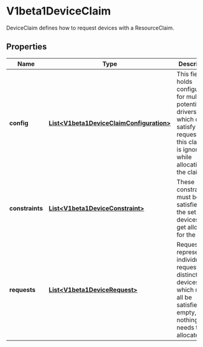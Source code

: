 

# V1beta1DeviceClaim

DeviceClaim defines how to request devices with a ResourceClaim.

## Properties

| Name | Type | Description | Notes |
|------------ | ------------- | ------------- | -------------|
|**config** | [**List&lt;V1beta1DeviceClaimConfiguration&gt;**](V1beta1DeviceClaimConfiguration.md) | This field holds configuration for multiple potential drivers which could satisfy requests in this claim. It is ignored while allocating the claim. |  [optional] |
|**constraints** | [**List&lt;V1beta1DeviceConstraint&gt;**](V1beta1DeviceConstraint.md) | These constraints must be satisfied by the set of devices that get allocated for the claim. |  [optional] |
|**requests** | [**List&lt;V1beta1DeviceRequest&gt;**](V1beta1DeviceRequest.md) | Requests represent individual requests for distinct devices which must all be satisfied. If empty, nothing needs to be allocated. |  [optional] |



